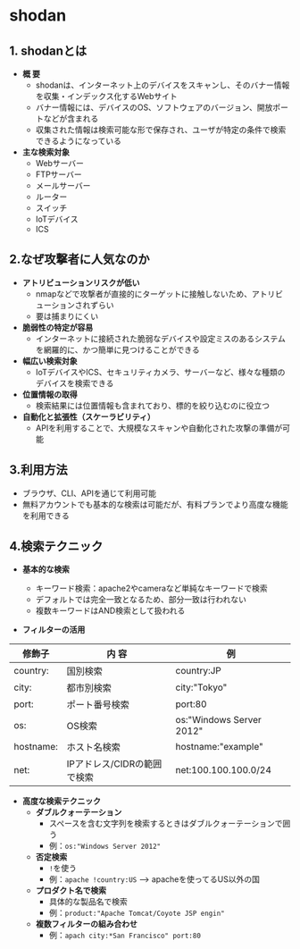 # shodan
## 1. shodanとは
- **概 要**
  - shodanは、インターネット上のデバイスをスキャンし、そのバナー情報を収集・インデックス化するWebサイト
  - バナー情報には、デバイスのOS、ソフトウェアのバージョン、開放ポートなどが含まれる
  - 収集された情報は検索可能な形で保存され、ユーザが特定の条件で検索できるようになっている
- **主な検索対象**
  - Webサーバー
  - FTPサーバー
  - メールサーバー
  - ルーター
  - スイッチ
  - IoTデバイス
  - ICS 

## 2.なぜ攻撃者に人気なのか
- **アトリビューションリスクが低い**
  - nmapなどで攻撃者が直接的にターゲットに接触しないため、アトリビューションされずらい
  - 要は捕まりにくい
- **脆弱性の特定が容易**
  - インターネットに接続された脆弱なデバイスや設定ミスのあるシステムを網羅的に、かつ簡単に見つけることができる
- **幅広い検索対象**
  - IoTデバイスやICS、セキュリティカメラ、サーバーなど、様々な種類のデバイスを検索できる
- **位置情報の取得**
  - 検索結果には位置情報も含まれており、標的を絞り込むのに役立つ   
- **自動化と拡張性（スケーラビリティ）**
  - APIを利用することで、大規模なスキャンや自動化された攻撃の準備が可能 

## 3.利用方法
- ブラウザ、CLI、APIを通じて利用可能
- 無料アカウントでも基本的な検索は可能だが、有料プランでより高度な機能を利用できる

## 4.検索テクニック
- **基本的な検索**
  - キーワード検索：apache2やcameraなど単純なキーワードで検索
  - デフォルトでは完全一致となるため、部分一致は行われない
  - 複数キーワードはAND検索として扱われる
  
- **フィルターの活用**
  
| 修飾子 | 内 容 | 例 |
| --- | --- | --- |
| country: | 国別検索 | country:JP |
| city: | 都市別検索 | city:"Tokyo" |
| port: | ポート番号検索 | port:80 |
| os: | OS検索 | os:"Windows Server 2012" |
| hostname: | ホスト名検索 | hostname:"example" |
| net: | IPアドレス/CIDRの範囲で検索 | net:100.100.100.0/24 |
  
- **高度な検索テクニック**
  - **ダブルクォーテーション**
    - スペースを含む文字列を検索するときはダブルクォーテーションで囲う 
    - 例：`os:"Windows Server 2012"`
  - **否定検索**
    - `!`を使う
    - 例：`apache !country:US`  --> apacheを使ってるUS以外の国
  - **プロダクト名で検索**
    - 具体的な製品名で検索
    - 例：`product:"Apache Tomcat/Coyote JSP engin"`
  - **複数フィルターの組み合わせ**
    - 例：`apach city:*San Francisco" port:80`    